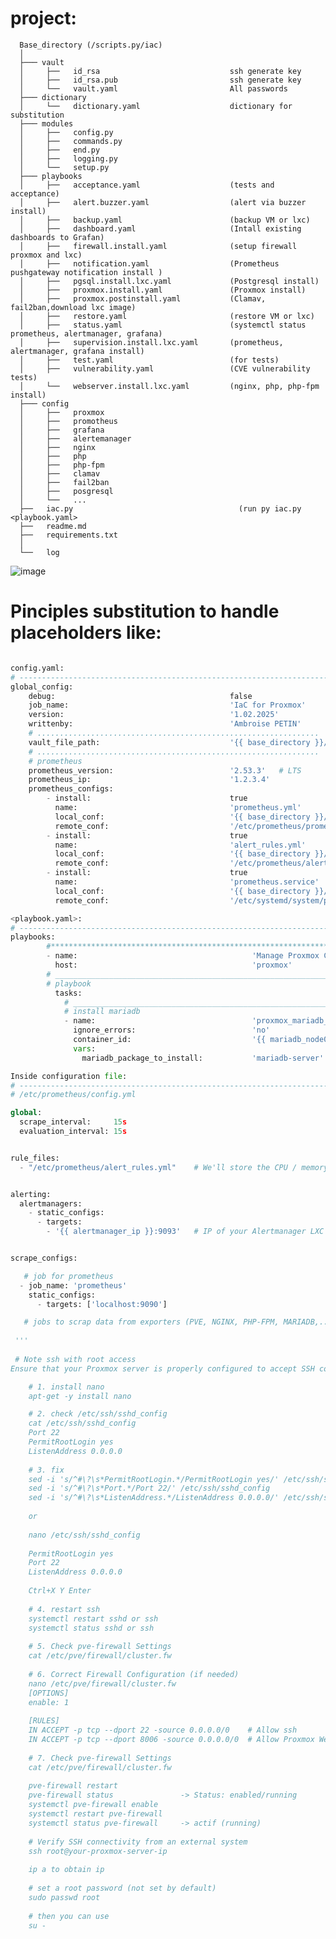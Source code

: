 # project:

      Base_directory (/scripts.py/iac)
      │
      ├─── vault
      │     ├──   id_rsa                             ssh generate key
      │     ├──   id_rsa.pub                         ssh generate key
      │     └──   vault.yaml                         All passwords    
      ├─── dictionary
      │     └──   dictionary.yaml                    dictionary for substitution            
      ├─── modules
      │     ├──   config.py
      │     ├──   commands.py
      │     ├──   end.py
      │     ├──   logging.py   
      │     └──   setup.py
      ├─── playbooks
      │     ├──   acceptance.yaml                    (tests and acceptance)
      │     ├──   alert.buzzer.yaml                  (alert via buzzer install)      
      │     ├──   backup.yaml                        (backup VM or lxc)         
      │     ├──   dashboard.yaml                     (Intall existing dashboards to Grafan)     
      │     ├──   firewall.install.yaml              (setup firewall proxmox and lxc)        
      │     ├──   notification.yaml                  (Prometheus pushgateway notification install )      
      │     ├──   pgsql.install.lxc.yaml             (Postgresql install)      
      │     ├──   proxmox.install.yaml               (Proxmox install)      
      │     ├──   proxmox.postinstall.yaml           (Clamav, fail2ban,download lxc image)      
      │     ├──   restore.yaml                       (restore VM or lxc)        
      │     ├──   status.yaml                        (systemctl status prometheus, alertmanager, grafana)
      │     ├──   supervision.install.lxc.yaml       (prometheus, alertmanager, grafana install)      
      │     ├──   test.yaml                          (for tests)     
      │     ├──   vulnerability.yaml                 (CVE vulnerability tests)   
      │     └──   webserver.install.lxc.yaml         (nginx, php, php-fpm install)            
      ├─── config
      │     ├──   proxmox
      │     ├──   promotheus
      │     ├──   grafana
      │     ├──   alertemanager
      │     ├──   nginx
      │     ├──   php
      │     ├──   php-fpm
      │     ├──   clamav
      │     ├──   fail2ban  
      │     ├──   posgresql      
      │     └──   ...
      ├──   iac.py                                     (run py iac.py <playbook.yaml>
      ├──   readme.md
      ├──   requirements.txt
      │  
      └──   log

![image](https://github.com/user-attachments/assets/1bf4052f-7b75-4290-a825-0083baa4b241)
            
 # Pinciples substitution to handle placeholders like:
```python

config.yaml:
# ------------------------------------------------------------------------------------------
global_config:
    debug:                                       false   
    job_name:                                    'IaC for Proxmox'
    version:                                     '1.02.2025'
    writtenby:                                   'Ambroise PETIN'
    # ...............................................................
    vault_file_path:                             '{{ base_directory }}/vault/vault.yaml'    
    # ...............................................................
    # prometheus
    prometheus_version:                          '2.53.3'   # LTS
    prometheus_ip:                               '1.2.3.4'
    prometheus_configs:
        - install:                               true
          name:                                  'prometheus.yml'
          local_conf:                            '{{ base_directory }}/config/prometheus/prometheus.yml'
          remote_conf:                           '/etc/prometheus/prometheus.yml'   
        - install:                               true
          name:                                  'alert_rules.yml'
          local_conf:                            '{{ base_directory }}/config/prometheus/alert_rules.yml'
          remote_conf:                           '/etc/prometheus/alert_rules.yml'   
        - install:                               true
          name:                                  'prometheus.service'
          local_conf:                            '{{ base_directory }}/config/prometheus/prometheus.service'
          remote_conf:                           '/etc/systemd/system/prometheus.service'

<playbook.yaml>:
# ------------------------------------------------------------------------------------------
playbooks:
        #********************************************************************************************************
        - name:                                       'Manage Proxmox Containers'
          host:                                       'proxmox'          
        # ______________________________________________________________________________________________________            
        # playbook                 
          tasks:  
            # ___________________________________________________________________________________________________
            # install mariadb
            - name:                                   'proxmox_mariadb_install_lxc'
              ignore_errors:                          'no'
              container_id:                           '{{ mariadb_node01_container_id }}'   
              vars: 
                mariadb_package_to_install:           'mariadb-server'

Inside configuration file:
# ------------------------------------------------------------------------------------------
# /etc/prometheus/config.yml

global:
  scrape_interval:     15s
  evaluation_interval: 15s


rule_files:
  - "/etc/prometheus/alert_rules.yml"    # We'll store the CPU / memory / service-down alerts here


alerting:
  alertmanagers:
    - static_configs:
      - targets:
        - '{{ alertmanager_ip }}:9093'   # IP of your Alertmanager LXC


scrape_configs:                        

   # job for prometheus
  - job_name: 'prometheus'
    static_configs:
      - targets: ['localhost:9090'] 

   # jobs to scrap data from exporters (PVE, NGINX, PHP-FPM, MARIADB,...)
 
 '''
 
 # Note ssh with root access
Ensure that your Proxmox server is properly configured to accept SSH connection with root

    # 1. install nano
    apt-get -y install nano

    # 2. check /etc/ssh/sshd_config
    cat /etc/ssh/sshd_config
    Port 22
    PermitRootLogin yes
    ListenAddress 0.0.0.0
    
    # 3. fix 
    sed -i 's/^#\?\s*PermitRootLogin.*/PermitRootLogin yes/' /etc/ssh/sshd_config
    sed -i 's/^#\?\s*Port.*/Port 22/' /etc/ssh/sshd_config
    sed -i 's/^#\?\s*ListenAddress.*/ListenAddress 0.0.0.0/' /etc/ssh/sshd_config
        
    or 
    
    nano /etc/ssh/sshd_config
    
    PermitRootLogin yes
    Port 22
    ListenAddress 0.0.0.0   
    
    Ctrl+X Y Enter
    
    # 4. restart ssh
    systemctl restart sshd or ssh
    systemctl status sshd or ssh
      
    # 5. Check pve-firewall Settings
    cat /etc/pve/firewall/cluster.fw
    
    # 6. Correct Firewall Configuration (if needed)
    nano /etc/pve/firewall/cluster.fw
    [OPTIONS]
    enable: 1
   
    [RULES]
    IN ACCEPT -p tcp --dport 22 -source 0.0.0.0/0    # Allow ssh
    IN ACCEPT -p tcp --dport 8006 -source 0.0.0.0/0  # Allow Proxmox Web UI
      
    # 7. Check pve-firewall Settings
    cat /etc/pve/firewall/cluster.fw
    
    pve-firewall restart
    pve-firewall status               -> Status: enabled/running 
    systemctl pve-firewall enable  
    systemctl restart pve-firewall     
    systemctl status pve-firewall     -> actif (running)
    
    # Verify SSH connectivity from an external system
    ssh root@your-proxmox-server-ip
    
    ip a to obtain ip
    
    # set a root password (not set by default)
    sudo passwd root
    
    # then you can use 
    su -
